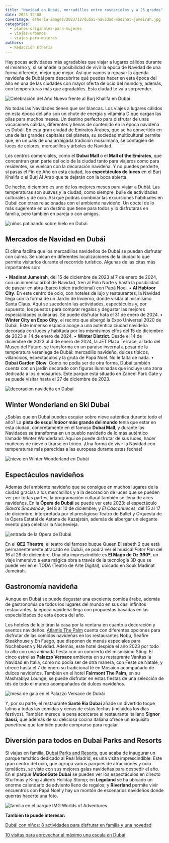 ```yaml
---
title: "Navidad en Dubái, mercadillos entre rascacielos y a 25 grados"
date: 2023-12-08
coverImage: etheria-images/2023/12/dubai-navidad-madinat-jumeirah.jpg
categories: 
  - planes-originales-para-mujeres
  - viajes-urbanos
  - viajes-para-mujeres
authors: 
  - Redacción Etheria
---
```


Hay pocas actividades más agradables que viajar a lugares cálidos durante el invierno y, 
si se añade la posibilidad de vivir la época de Navidad de una forma diferente, mejor 
que mejor. Así que vamos a repasar la agenda navideña de Dubái para descubrirte qué 
puedes hacer en esta época del año en una de las ciudades con mayor oferta de ocio del 
mundo y, además, con temperaturas más que agradables. Esta ciudad te va a sorprender. 

![Celebración del Año Nuevo frente al Burj Khalifa en Dubai](etheria-images/2023/12/dubai-burj-khalifa-ano-nuevo-667x1000.jpg "Celebración del Año Nuevo frente al Burj Khalifa. © Turismo de Dubái.")

No todas las Navidades tienen que ser blancas. Los viajes a lugares cálidos en esta 
época del año son un chute de energía y vitamina D que cargan las pilas para muchos 
meses. Un destino perfecto para disfrutar de unas vacaciones cálidas, diferentes y 
llenas de contenido en la época navideña es Dubái. En esta gran ciudad de Emiratos 
Árabes, que se ha convertido en una de las grandes capitales del planeta, su sociedad 
multicultural permite que, en un país de una arraigada tradición musulmana, se contagien 
de luces de colores, mercadillos y árboles de Navidad. 

Los centros comerciales, como el **Dubai Mall** o el **Mall of the Emirates**, que 
concentran gran parte del ocio de la ciudad tanto para viajeros como para residentes, se 
vuelcan con la decoración navideña. Y no puedes perderte, si pasas el Fin de Año en esta 
ciudad, los **espectáculos de luces** en el Burj Khalifa o el Burj Al Arab que te 
dejarán con la boca abierta. 

De hecho, diciembre es uno de los mejores meses para viajar a Dubái. Las temperaturas 
son suaves y la ciudad, como siempre, bulle de actividades culturales y de ocio. Así que 
podrás combinar las excursiones habituales en Dubái con otras relacionadas con el 
ambiente navideño. Un cóctel de lo más sugerente en un destino que tiene para todos y lo 
disfrutaras en familia, pero también en pareja o con amigos. 

![niños patinando sobre hielo en Dubái](etheria-images/2023/12/dubai-navidad-patinaje-hielo.jpg "Aunque Dubái viva un eterno verano en Navidad es posible patinar sobre hielo. © Turismo de Dubái.")

## Mercados de Navidad en Dubái

El clima facilita que los mercadillos navideños de Dubái se puedan disfrutar con calma. 
Se ubican en diferentes localizaciones de la ciudad lo que permite visitarlos durante el 
recorrido turístico. Algunas de las citas más importantes son: 

• **Madinat Jumeirah**, del 15 de diciembre de 2023 al 7 de enero de 2024, con un 
inmenso árbol de Navidad, tren al Polo Norte y hasta la posibilidad de pasear en abra 
(barco típico tradicional) con Papá Noel. • **Al Habtoor City**. En este centro de ocio, 
con hoteles de lujo y restaurantes, la Navidad llega con la forma de un Jardín de 
Invierno, donde visitar al mismísimo Santa Claus. Aquí se sucederán las actividades, 
espectáculos y, por supuesto, los puestos para comprar regalos y degustar las mejores 
especialidades culinarias. Se puede disfrutar hata el 31 de enero de 2024. • **Winter 
City en Expo City**, el recinto que albergó la Expo Universal 2020 de Dubái. Este 
inmenso espacio acoge a una auténtica ciudad navideña decorada con luces y habitada por 
los mismísimos elfos del 15 de diciembre de 2023 al 14 de enero de 2024. • **Winter 
District**. Desde el 14 de diciembre de 2023 al 4 de enero de 2024, la JET Plaza 
Terrace, al lado del Museo del Futuro, se transforma en un paraíso invernal a pesar de 
la temperatura veraniega de Dubái: mercadillo navideño, dulces típicos, villancicos, 
espectáculos y la gruta de Papá Noel. No le falta de nada. • **Dubai Garden Glow**. Como 
no podía ser de otra forma, Dubái también cuenta con un jardín decorado con figuras 
iluminadas que incluye una zona dedicada a los dinosaurios. Este parque está situado en 
Zabeel Park Gate y se puede visitar hasta el 27 de diciembre de 2023. 

![decoracion navideña en Dubai](etheria-images/2023/12/dubai-navidad-madinat-jumeirah.jpg "En Madinat Jumeirah se celebra un bonito mercado de Navidad.")

## Winter Wonderland en Ski Dubai

¿Sabías que en Dubái puedes esquiar sobre nieve auténtica durante todo el año? La 
**pista de esquí _indoor_ más grande del mundo** tenía que estar en esta ciudad, 
concretamente en el famoso **Dubai Mall**, y durante las Navidades se transforma en un 
pueblo navideño de lo más auténtico llamado Winter Wonderland. Aquí se puede disfrutar 
de sus luces, hacer muñecos de nieve o tirarse en trineo. ¡Una forma de vivir la Navidad 
con temperaturas más parecidas a las europeas durante estas fechas! 

![nieve en Winter Wonderland en Dubái](etheria-images/2023/12/dubai-navidad-ski-dubai.jpg "Winter Wonderland lleva un pueblo navideño al corazón del Dubai Mall. © Turismo de Dubái.")

## Espectáculos navideños

Además del ambiente navideño que se consigue en muchos lugares de la ciudad gracias a 
los mercadillos y a la decoración de luces que se pueden ver por todas partes, la 
programación cultural también se llena de aires navideños. En la **Ópera de Dubái** se 
puede ver este 2023: el espectáculo _Slava’s Snowshow_, del 8 al 10 de diciembre; y _El 
Cascanueces_, del 15 al 17 de diciembre, interpretada por el prestigioso Teatro de 
Ballet y Orquesta de la Ópera Estatal de Astana de Kazajstán, además de albergar un 
elegante evento para celebrar la Nochevieja. 

![entrada de la Opera de Dubái](etheria-images/2023/12/Dubai-navidad-Opera-House-.jpg "Los espectáculos de la Ópera de Dubái son una cita imprescindible en las Navidades. © Turismo de Dubái.")

En el **QE2 Theatre**, el teatro del famoso buque Queen Elisabeth 2 que está 
permanentemente atracado en Dubái, se podrá ver el musical _Peter Pan_ del 16 al 26 de 
diciembre. Una cita imprescindible es **El Mago de Oz 360º**, un viaje inmersivo a esta 
mágica obra a través de la tecnología 3D que se puede ver en el TODA (Teatro de Arte 
Digital), ubicado en Souk Madinat Jumeirah. 

## Gastronomía navideña

Aunque en Dubái se puede degustar una excelente comida árabe, además de gastronomía de 
todos los lugares del mundo en sus casi infinitos restaurantes, la época navideña llega 
con propuestas basadas en las especialidades de esta época del año. 

Los hoteles de lujo tiran la casa por la ventana en cuanto a decoración y eventos 
navideños. [Atlantis The Palm](https://www.atlantis.com/) cuenta con diferentes opciones 
para disfrutar de las comidas navideñas en los restaurantes Nobu, Seafire Steakhouse y 
En Fuego, que disponen de menús especiales para Nochebuena y Navidad. Además, este hotel 
despide el año 2023 por todo lo alto con una animada fiesta con un concierto del 
mismísimo Sting. El cinco estrellas **Palazzo Versace** ambienta en su restaurante 
Vanitas la Navidad en Italia, como no podía ser de otra manera, con Feste de Natale, y 
ofrece hasta el 7 de enero su tradicional té en Mosaico acompañado de dulces navideños. 
También en el hotel **Fairmont The Palm**, en su Mashrabiya Lounge, se puede disfrutar 
en estas fiestas de una selección de tés de todo el mundo acompañados de dulces 
navideños. 

![mesa de gala en el Palazzo Versace de Dubái](etheria-images/2023/12/Dubai-navidad-Palazzo-Versace.jpg "Elegante mesa en el hotel Palazzo Versace. © Turismo de Dubái.")

Y, por su parte, el restaurante **Santè Ria Dubai** añade un divertido toque latino a 
todas las comidas y cenas de estas fechas (incluidos los días festivos). También merece 
la pena acercarse al restaurante italiano **Signor Sassi,** que además de su deliciosa 
cocina italiana ofrece un exquisito _panettone_ que también puede comprarse para 
regalar. 

## Diversión para todos en Dubai Parks and Resorts

Si viajas en familia, [Dubai Parks and Resorts](http://www.dubaiparksandresorts.com), 
que acaba de inaugurar un parque temático dedicado al Real Madrid, es una visita 
imprescindible. Este gran centro del ocio, que agrupa varios parques de atracciones y 
ocio temáticos, se viste con sus mejores galas navideñas para despedir el año. En el 
parque **MotionGate Dubai** se pueden ver los espectáculos en directo Sfurfmas y King 
Julien’s Holiday Stomp; en **Legoland** se ha ubicado un enorme calendario de adviento 
lleno de regalos; y **Riverland** permite vivir encuentros con Papá Noel y hay un montón 
de escenarios navideños donde querrás hacerte una foto. 

![familia en el parque IMG Worlds of Adventures](etheria-images/2023/12/dubai-navidad-IMG-WORLDS-OF-ADVENTURES-667x1000.jpg "Ambientación navideña en © IMG Worlds of Adventures.")

**También te puede interesar:** 

[Dubái con niños: 8 actividades para disfrutar en familia y una 
novedad](https://etheriamagazine.com/2022/02/25/dubai-con-ninos-actividades-y-excursiones/) 

[10 visitas para aprovechar al máximo una escala en 
Dubái](https://etheriamagazine.com/2019/05/31/como-aprovechar-una-escala-en-dubai/)
